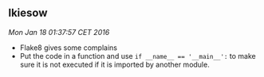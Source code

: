 lkiesow
-------

*Mon Jan 18 01:37:57 CET 2016*

 - Flake8 gives some complains
 - Put the code in a function and use `if __name__ == '__main__':` to make sure
	it is not executed if it is imported by another module.
